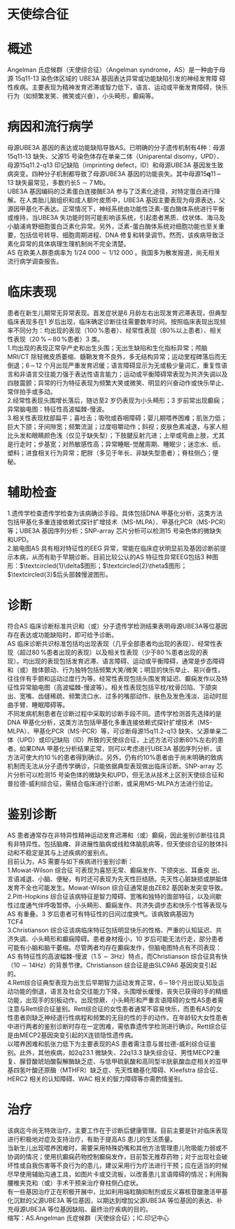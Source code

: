 # 天使综合征  
# 概述  
Angelman 氏症候群（天使综合征）（Angelman syndrome，AS）是一种由于母源 15q11-13  染色体区域的 UBE3A  基因表达异常或功能缺陷引发的神经发育障 碍性疾病。主要表现为精神发育迟滞或智力低下，语言、运动或平衡发育障碍，快乐行为（如频繁发笑、微笑或兴奋），小头畸形，癫痫等。  
# 病因和流行病学  
母源UBE3A 基因的表达或功能缺陷导致AS。已明确的分子遗传机制有4种：母源15q11-13 缺失、父源15 号染色体存在单亲二体（Uniparental disomy，UPD）、母源15q11.2-q13 印记缺陷（imprinting defect，ID）和母源UBE3A 基因发生致病突变。四种分子机制都导致了母源UBE3A 基因的功能丧失。其中母源$15\mathbf{q}11\!\sim\!13$ 缺失最常见，多数约长$5{\sim}7\,\mathrm{Mb}$。  
UBE3A 基因编码的泛素蛋白连接酶E3A 参与了泛素化途径，对特定蛋白进行降解。在人类胎儿脑组织和成人额叶皮质中，UBE3A 基因主要表现为母源表达，父源因甲基化不表达。正常情况下，神经系统由功能性泛素-蛋白酶体系统进行平衡或维持，当UBE3A 失功能时则可能影响该系统，引起患者黑质、纹状体、海马及小脑浦肯野细胞蛋白泛素化异常。另外，泛素-蛋白酶体系统对细胞功能也至关重要，包括信号转导、细胞周期进程、DNA 修复和转录调节。然而，该疾病导致泛素化异常的具体病理生理机制尚不完全清楚。  
AS  在欧美人群患病率为 $1/24\ 000{\sim}1/12\ 000$ 。我国多为散发报道，尚无相关 流行病学调查报告。  
# 临床表现  
患者在新生儿期常无异常表现。首发症状是6 月龄左右出现发育迟滞表现，但典型临床表现多在1 岁后出现，临床确定诊断往往需要数年时间。按照临床表现出现频率不同分为：均出现的表现（$100\,\%$患者）、经常性表现（$80\%$以上患者）、相关性表现（$20\,\%\!\sim\!80\,\%$患者）3 类。  
1.均出现的表现正常孕产史和出生头围；无出生缺陷和生化指标异常；颅脑MRI/CT 除轻微皮质萎缩、髓鞘发育不良外，多无结构异常；运动里程碑落后而无倒退；$6\!\sim\!12$ 个月出现严重发育迟缓；语言障碍显示为无或极少量词汇，重复性语言和非语言交往能力强于表达性语言能力；运动或平衡障碍常表现为共济失调以及四肢震颤；异常的行为特征表现为频繁大笑或微笑、明显的兴奋动作或快乐举止、常伴拍手或多动。  
2.经常性表现头围增长落后，随访至2 岁仍表现为小头畸形；3 岁前常出现癫痫；异常脑电图：特征性高波幅棘-慢波。  
3.相关性表现枕部扁平；喜吐舌；吸吮或吞咽障碍；婴儿期喂养困难；肌张力低；巨大下颌；牙间隙宽；频繁流涎；过度咀嚼动作；斜视；皮肤色素减退，与家人相比头发和眼睛颜色浅（仅见于缺失型）；下肢腱反射亢进；上举或弯曲上肢，尤其是行走时；步基宽；对热敏感性高；异常睡眠-觉醒周期、睡眠少；迷恋水、纸、塑料；进食相关行为异常；肥胖（多见于年长、非缺失型患者）；脊柱侧凸；便秘。  
# 辅助检查  
1.遗传学检查遗传学检查为该病确诊手段。具体包括DNA 甲基化分析，这类方法包括甲基化多重连接依赖式探针扩增技术（MS-MLPA）、甲基化PCR（MS-PCR）等；UBE3A 基因序列分析；SNP-array 芯片分析可以检测15 号染色体的微缺失和UPD。  
2.脑电图AS 具有相对特征性的EEG 异常，常能在临床症状明显前及基因诊断前提示本病，从而有助于早期诊断。目前比较公认的AS 特征性异常EEG包括3 种图形：$\textcircled{1}\delta$图形；$\textcircled{2}\theta$图形；$\textcircled{3}$后头部棘慢波图形。  
# 诊断  
符合AS 临床诊断标准共识和（或）分子遗传学检测结果表明母源UBE3A等位基因存在表达或功能缺陷时，即可给予诊断。  
AS 临床诊断共识标准包括均出现表现（几乎全部患者均出现的表现）、经常性表现（超过$80\,\%$患者出现的表现）以及相关性表现（少于$80\,\%$患者出现的表  
现）。均出现的表现包括发育迟滞、语言障碍、运动或平衡障碍，通常是步态障碍和（或）肢体颤动、行为独特包括频繁大笑/微笑；明显的快乐举止、易兴奋性，往往伴有手颤和运动过度行为等。经常性表现包括头围发育延迟、癫痫发作以及特征性异常脑电图（高波幅棘-慢波等）。相关性表现包括平枕/枕骨凹陷、下颌突出、宽嘴、齿缝稀疏、频繁流口水、过多的嘴部动作、肤色及发色浅淡、运动时屈曲手臂、睡眠障碍等。  
不同发病机制患者在诊断过程中采取的诊断手段不同。遗传学检测首先选择的是DNA 甲基化分析，这类方法包括甲基化多重连接依赖式探针扩增技术（MS-MLPA）、甲基化PCR（MS-PCR）等，可诊断母源15q11.2-q13 缺失、父源单亲二体（UPD）或印记缺陷（ID）所致的天使综合征，上述方法可诊断$80\%$左右的患者。如果DNA 甲基化分析结果正常，则可以考虑进行UBE3A 基因序列分析，该方法可使大约$10\,\%$的患者得到确诊。另外，仍有约$10\%$患者由于尚未明确的致病机制而无法从分子遗传学确诊，只能依据典型表现做出临床诊断。SNP-array 芯片分析可以检测15 号染色体的微缺失和UPD，但无法从技术上区别天使综合征和普拉德-威利综合征，需结合临床进行诊断，或采用MS-MLPA方法进行验证。  
# 鉴别诊断  
AS 患者通常存在非特异性精神运动发育迟滞和（或）癫痫，因此鉴别诊断往往具有非特异性。包括脑瘫、非进展性脑病或线粒体脑肌病等，但天使综合征的肢体抖动和不稳定是其与上述疾病的鉴别点。  
目前认为，AS 需要与如下疾病进行鉴别诊断：  
1.Mowat-Wilson  综合征 可表现为喜怒无常、癫痫发作、下颌突出、耳垂突 出、言语减退、小脑、便秘，有时还可表现为先天性巨结肠。先天性心脏缺损或胼胝体发育不全也可能发生。Mowat-Wilson 综合征通常是由ZEB2 基因新发突变导致。  
2.Pitt-Hopkins 综合征该病特征是智力障碍、宽嘴和独特的面部特征，以及间歇性过度通气伴呼吸暂停。小头畸形、癫痫发作、共济失调步态和快乐个性等表现与AS 有重叠。3 岁后患者可有特征性的日间过度换气。该病致病基因为  
TCF4  
3.Christianson 综合征该病临床特征包括明显快乐的性格、严重的认知延迟、共济失调、小头畸形和癫痫障碍。患者身材瘦小，10 岁后可能无法行走，部分患者可能有小脑和脑干萎缩。尽管两者均存在癫痫发作，但脑电图特点有不同表现：AS 有特征性的高波幅棘-慢波（$1.5{\sim}3\mathrm{Hz}$）特点，而Christianson 综合征具有快（$10\mathrm{{\sim}14H z}$）的背景节律。Christianson 综合征是由SLC9A6 基因突变引起的。  
4.Rett综合征典型表现为出生后早期智力运动发育正常，$6\!\sim\!18$个月出现认知及运动功能的倒退，语言及社会交往能力下降，头围增长缓慢，丧失已获得的手的精细功能，出现手的刻板动作。出现惊厥、小头畸形和严重言语障碍的女性AS患者需注意与Rett综合征鉴别。Rett综合征的女性患者通常不容易快乐，而患有AS的女性患者则缺乏神经退行性病程和频繁的无目的性的手的动作。在年龄较大女性患者中进行两者的鉴别诊断时存在一定困难，需依靠遗传学检测进行确诊。Rett综合征是由MECP2基因突变引起的X连锁隐性遗传病。  
以喂养困难和肌张力低下为主要表现的AS 患者需注意与普拉德-威利综合征鉴别。此外，其他疾病，如2q23.1 微缺失、22q13.3 缺失综合征、男性MECP2重复、腺苷酸琥珀酸裂解酶缺乏症、与低甲硫氨酸和高同型半胱氨酸血症相关的亚甲基四氢叶酸还原酶（MTHFR）缺乏症、先天性糖基化障碍、Kleefstra 综合征、HERC2 相关的认知障碍、WAC 相关的智力障碍等亦需酌情鉴别。  
# 治疗  
该病迄今尚无特效治疗。主要工作在于诊断后健康管理。目前主要是针对临床表现进行积极地对症及支持治疗，有助于提高AS 患儿的生活质量。  
当新生儿出现喂养困难时，需要采用特殊奶嘴和其他方法管理患儿吮吸能力弱或不协调的情况；使用抗癫痫药物控制癫痫发作，目前暂无推荐药物；对于出现社会破坏性或自我伤害等不良行为的患儿，建议采用行为疗法进行干预；应在适当的时候尽早使用辅助沟通工具，如图片卡或交流板，以改善患儿言语障碍的情况；利用胸腰椎夹克和（或）手术干预来治疗脊柱侧凸症状。  
有一些基因治疗正在积极开展中，比如利用端粒酶抑制剂或反义寡核苷酸激活甲基化沉默的父源UBE3A 等位基因，以期达到增加父源UBE3A 等位基因的表达、补充母源UBE3A 等位基因缺陷、最终治疗疾病的目的。  
缩写：AS.Angelman 氏症候群（天使综合征）；IC.印记中心  
